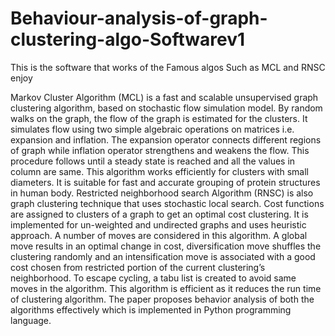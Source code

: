 # Behaviour-analysis-of-graph-clustering-algo-Softwarev1
This is the software that works of the Famous algos Such as MCL and RNSC enjoy

Markov Cluster Algorithm (MCL) is a fast and scalable unsupervised graph clustering algorithm, based on stochastic flow simulation model. By random walks on the graph, the flow of the graph is estimated for the clusters. It simulates flow using two simple algebraic operations on matrices i.e. expansion and inflation. The expansion operator connects different regions of graph while inflation operator strengthens and weakens the flow. This procedure follows until a steady state is reached and all the values in column are same. This algorithm works efficiently for clusters with small diameters.  It is suitable for fast and accurate grouping of protein structures in human body. 
Restricted neighborhood search Algorithm (RNSC)   is also graph clustering technique that uses stochastic local search. Cost functions are assigned to clusters of a graph to get an optimal cost clustering. It is implemented for un-weighted and undirected graphs and uses heuristic approach. A number of moves are considered in this algorithm. A global move results in an optimal change in cost, diversification move shuffles the clustering randomly and an intensification move is associated with a good cost  chosen from restricted portion of the current clustering’s neighborhood. To escape cycling, a tabu list is created to avoid same moves in the algorithm. This algorithm is efficient as it reduces the run time of clustering algorithm. The paper proposes behavior analysis of both the algorithms effectively which is implemented in Python programming language.
